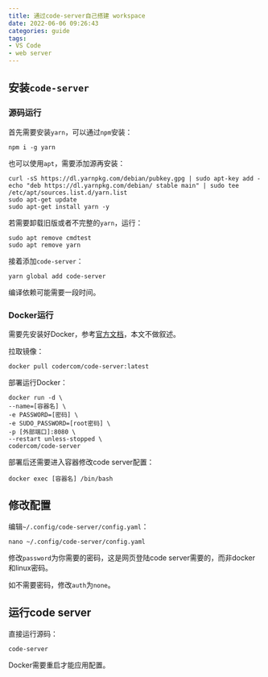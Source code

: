 ```yaml
---
title: 通过code-server自己搭建 workspace
date: 2022-06-06 09:26:43
categories: guide
tags:
- VS Code
- web server
---
```


## 安装`code-server`

### 源码运行

首先需要安装`yarn`，可以通过`npm`安装：
```shell
npm i -g yarn
```

也可以使用`apt`，需要添加源再安装：
```shell
curl -sS https://dl.yarnpkg.com/debian/pubkey.gpg | sudo apt-key add -
echo "deb https://dl.yarnpkg.com/debian/ stable main" | sudo tee /etc/apt/sources.list.d/yarn.list
sudo apt-get update
sudo apt-get install yarn -y
```

若需要卸载旧版或者不完整的`yarn`，运行：
```shell
sudo apt remove cmdtest
sudo apt remove yarn
```

接着添加`code-server`：
```shell
yarn global add code-server
```
<!-- more -->
编译依赖可能需要一段时间。

### Docker运行

需要先安装好Docker，参考[官方文档](https://docs.docker.com/engine/install/)，本文不做叙述。

拉取镜像：
```shell
docker pull codercom/code-server:latest
```

部署运行Docker：
```shell
docker run -d \
--name=[容器名] \
-e PASSWORD=[密码] \
-e SUDO_PASSWORD=[root密码] \
-p [外部端口]:8080 \
--restart unless-stopped \
codercom/code-server
```

部署后还需要进入容器修改code server配置：
```shell
docker exec [容器名] /bin/bash
```

## 修改配置

编辑`~/.config/code-server/config.yaml`：
```shell
nano ~/.config/code-server/config.yaml
```

修改`password`为你需要的密码，这是网页登陆code server需要的，而非docker和linux密码。

如不需要密码，修改`auth`为`none`。

## 运行code server
直接运行源码：
```bash
code-server
```

Docker需要重启才能应用配置。
